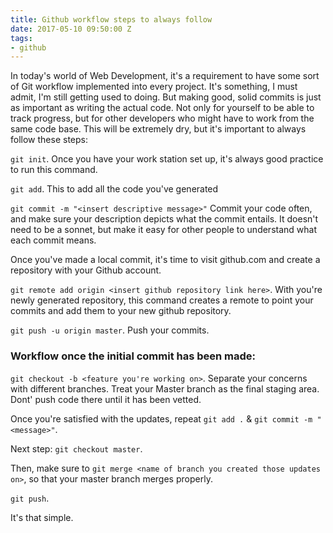 ```yaml
---
title: Github workflow steps to always follow
date: 2017-05-10 09:50:00 Z
tags:
- github
---
```


In today's world of Web Development, it's a requirement to have some sort of Git workflow implemented into every project. It's something, I must admit, I'm still getting used to doing. But making good, solid commits is just as important as writing the actual code. Not only for yourself to be able to track progress, but for other developers who might have to work from the same code base. This will be extremely dry, but it's important to always follow these steps:

`git init`. Once you have your work station set up, it's always good practice to run this command.

`git add`. This to add all the code you've generated

`git commit -m "<insert descriptive message>"` Commit your code often, and make sure your description depicts what the commit entails. It doesn't need to be a sonnet, but make it easy for other people to understand what each commit means.

Once you've made a local commit, it's time to visit github.com and create a repository with your Github account.

`git remote add origin <insert github repository link here>`. With you're newly generated repository, this command creates a remote to point your commits and add them to your new github repository.

`git push -u origin master`. Push your commits.

### Workflow once the initial commit has been made:

`git checkout -b <feature you're working on>`. Separate your concerns with different branches. Treat your Master branch as the final staging area. Dont' push code there until it has been vetted.

Once you're satisfied with the updates, repeat `git add .` & `git commit -m "<message>"`.

Next step: `git checkout master`.

Then, make sure to `git merge <name of branch you created those updates on>`, so that your master branch merges properly.

`git push`.

It's that simple.
